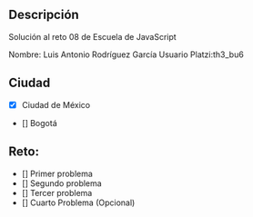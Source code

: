 ## Descripción

Solución al reto 08 de Escuela de JavaScript

Nombre: Luis Antonio Rodríguez García
Usuario Platzi:th3_bu6

## Ciudad
- [X] Ciudad de México
- [] Bogotá

## Reto:
  - [] Primer problema
  - [] Segundo problema
  - [] Tercer problema
  - [] Cuarto Problema (Opcional)
